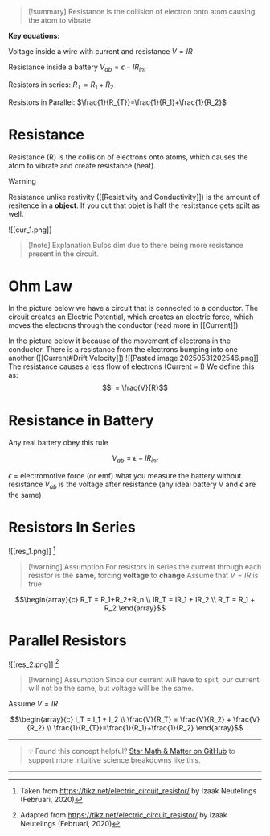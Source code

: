 
>[!summary]
Resistance is the collision of electron onto atom causing the atom to vibrate
>
**Key equations:**
>
Voltage inside a wire with current and resistance
$V = IR$
>
Resistance inside a battery
$V_{ab}=\epsilon-IR_{int}$
>
Resistors in series:
$R_T =  R_1 + R_2$
>
Resistors in Parallel:
$\frac{1}{R_{T}}=\frac{1}{R_1}+\frac{1}{R_2}$

# Resistance 
Resistance (R) is the collision of electrons onto atoms, which causes the atom to vibrate and create resistance (heat).

>[!warning]
Resistance unlike restivity ([[Resistivity and Conductivity]]) is the amount of resitence in a **object**. If you cut that objet is half the resitstance gets spilt as well.

![[cur_1.png]]
>[!note] Explanation 
Bulbs dim due to there being more resistance present in the circuit. 
# Ohm Law
In the picture below we have a circuit that is connected to a conductor. The circuit creates an Electric Potential, which creates an electric force, which moves the electrons through the conductor (read more in [[Current]])

In the picture below it because of the movement of electrons in the conductor. There is a resistance from the electrons bumping into one another ([[Current#Drift Velocity]]) 
![[Pasted image 20250531202546.png]]
The resistance causes a less flow of electrons (Current = I) We define this as:
$$I = \frac{V}{R}$$

# Resistance in Battery
Any real battery obey this rule

$$V_{ab}=\epsilon-IR_{int}$$

$\epsilon$ = electromotive force (or emf) what you measure the battery without resistance 
$V_{ab}$ is the voltage after resistance (any ideal battery V and $\epsilon$ are the same)

# Resistors In Series
![[res_1.png]]
[^1]
>[!warning] Assumption
For resistors in series  the current through each resistor is the **same**, forcing **voltage** to **change** 
Assume that $V = IR$ is true

$$\begin{array}{c}
R_T = R_1+R_2+R_n \\ 
IR_T = IR_1 + IR_2 \\ 
R_T =  R_1 + R_2
\end{array}$$
# Parallel Resistors
![[res_2.png]]
[^2]
>[!warning] Assumption 
Since our current will have to spilt, our current will not be the same, but voltage will be the same. 
>
Assume $V = IR$

$$\begin{array}{c}
I_T = I_1 + I_2 \\ 
\frac{V}{R_T} = \frac{V}{R_2} + \frac{V}{R_2} \\ 
\frac{1}{R_{T}}=\frac{1}{R_1}+\frac{1}{R_2} 
\end{array}$$



[^1]: Taken from https://tikz.net/electric_circuit_resistor/ by  Izaak Neutelings (Februari, 2020) 

[^2]: Adapted from https://tikz.net/electric_circuit_resistor/ by  Izaak Neutelings (Februari, 2020)

---

> 💡 Found this concept helpful? [Star Math & Matter on GitHub](https://github.com/rajeevphysics/Obsidan-MathMatter) to support more intuitive science breakdowns like this.

---
